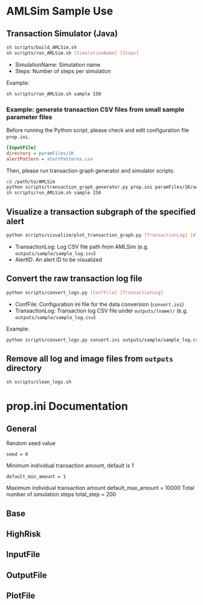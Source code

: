 # AMLSim Sample Use
## Transaction Simulator (Java)

```bash
sh scripts/build_AMLSim.sh
sh scripts/run_AMLSim.sh [SimulationName] [Steps]
```
- SimulationName: Simulation name
- Steps: Number of steps per simulation

Example:
```bash
sh scripts/run_AMLSim.sh sample 150
```


### Example: generate transaction CSV files from small sample parameter files
Before running the Python script, please check and edit configuration file `prop.ini`.
```ini
[InputFile]
directory = paramFiles/1K
alertPattern = alertPatterns.csv
```

Then, please run transaction graph generator and simulator scripts.
```bash
cd /path/to/AMLSim
python scripts/transaction_graph_generator.py prop.ini paramFiles/1K/accounts.csv paramFiles/1K/degree.csv paramFiles/1K/transactionType.csv
sh scripts/run_AMLSim.sh sample 150
```


## Visualize a transaction subgraph of the specified alert
```bash
python scripts/visualize/plot_transaction_graph.py [TransactionLog] [AlertID]
```
- TransactionLog: Log CSV file path from AMLSim (e.g. `outputs/sample/sample_log.csv`)
- AlertID: An alert ID to be visualized


## Convert the raw transaction log file
```bash
python scripts/convert_logs.py [ConfFile] [TransactionLog]
```
- ConfFile: Configuration ini file for the data conversion (`convert.ini`)
- TransactionLog: Transaction log CSV file under `outputs/(name)/` (e.g. `outputs/sample/sample_log.csv`)

Example: 
```bash
python scripts/convert_logs.py convert.ini outputs/sample/sample_log.csv
```


## Remove all log and image files from `outputs` directory
```bash
sh scripts/clean_logs.sh
```

# prop.ini Documentation

## General
Random seed value
```
seed = 0
```
Minimum individual transaction amount, default is 1
```
default_min_amount = 1
```
Maximum individual transaction amount
default_max_amount = 10000
Total number of simulation steps
total_step = 200
## Base

## HighRisk

## InputFile

## OutputFile

## PlotFile


